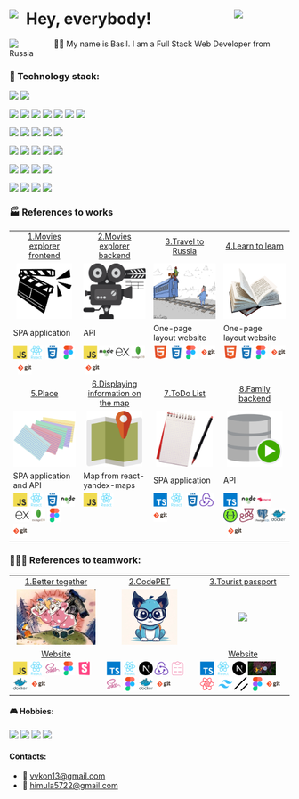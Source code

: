 # <img src="https://media.giphy.com/media/hvRJCLFzcasrR4ia7z/giphy.gif" width="30px" align="left"/> Hey, everybody! <img src="https://media.giphy.com/media/v1.Y2lkPTc5MGI3NjExMjRseGtoZzd2ZTFyMWhhMWphbW53OTJtM25uMjgyMXdhZHN4cGxraCZlcD12MV9pbnRlcm5hbF9naWZfYnlfaWQmY3Q9dHM/XH9wwXfUXu91wAJwN5/giphy.gif" width="100" align="right"/> 

<img src="https://media.giphy.com/media/v1.Y2lkPTc5MGI3NjExZnNtY2wzMDVqYmRtazExYzRmMm5yZGVlYjJxbWsyM3Z1Mzk0Z3BycyZlcD12MV9pbnRlcm5hbF9naWZfYnlfaWQmY3Q9cw/htSeueZxZ2RkBPrIe1/giphy.gif" width="80" align="left"> :man_technologist:  My name is Basil. I am a Full Stack Web Developer from Russia



### 🧰 Technology stack:

<img src="https://img.shields.io/badge/JavaScript-1c2f2f?style=for-the-badge&logo=javascript"/> <img src="https://img.shields.io/badge/typescript-1c2f2f?style=for-the-badge&logo=typescript">

<img src="https://img.shields.io/badge/Node.js-1c2f2f?style=for-the-badge&logo=nodedotjs"/> <img src="https://img.shields.io/badge/express.js-1c2f2f?style=for-the-badge&logo=express"/> <img src="https://img.shields.io/badge/nest.js-1c2f2f?style=for-the-badge&logo=nestjs"/> <img src="https://img.shields.io/badge/postgre%20sql-1c2f2f?style=for-the-badge&logo=postgresql"/> <img src="https://img.shields.io/badge/MongoDB-1c2f2f?style=for-the-badge&logo=mongodb"/> <img src="https://img.shields.io/badge/swagger-1c2f2f?style=for-the-badge&logo=swagger"/> <img src="https://img.shields.io/badge/docker-1c2f2f?style=for-the-badge&logo=docker"/>

<img src="https://img.shields.io/badge/React-1c2f2f?style=for-the-badge&logo=react"/> <img src="https://img.shields.io/badge/next.js-1c2f2f?style=for-the-badge&logo=nextdotjs"/> <img src="https://img.shields.io/badge/redux%20toolkit-1c2f2f?style=for-the-badge&logo=redux"/> <img src="https://img.shields.io/badge/tanstack%20query-1c2f2f?style=for-the-badge&logo=reactquery"/> <img src="https://img.shields.io/badge/react%20hook%20form-1c2f2f?style=for-the-badge&logo=reacthookform"/>

<img src="https://img.shields.io/badge/HTML-1c2f2f?style=for-the-badge&logo=html5"/> <img src="https://img.shields.io/badge/CSS-1c2f2f?style=for-the-badge&logo=css3"/> <img src="https://img.shields.io/badge/SCSS-1c2f2f?style=for-the-badge&logo=sass"/> <img src="https://img.shields.io/badge/css%20modules-1c2f2f?style=for-the-badge&logo=cssmodules"> <img src="https://img.shields.io/badge/tailwind%20css-1c2f2f?style=for-the-badge&logo=tailwindcss">

<img src="https://img.shields.io/badge/mui-1c2f2f?style=for-the-badge&logo=mui"/> <img src="https://img.shields.io/badge/shadcn-1c2f2f?style=for-the-badge&logo=shadcnui"/> <img src="https://img.shields.io/badge/bootstrap-1c2f2f?style=for-the-badge&logo=bootstrap"/> <img src="https://img.shields.io/badge/Storybook-1c2f2f?style=for-the-badge&logo=storybook"/>  

<img src="https://img.shields.io/badge/ubuntu-1c2f2f?style=for-the-badge&logo=ubuntu"/> <img src="https://img.shields.io/badge/Git-1c2f2f?style=for-the-badge&logo=git"/> <img src="https://img.shields.io/badge/Figma-1c2f2f?style=for-the-badge&logo=figma"/> <img src="https://img.shields.io/badge/jest-1c2f2f?style=for-the-badge&logo=jest"/>     

### :factory: References to works
<table align="center">
  <tr>
    <td valign="middle" align="center" width="20%"><a href="https://github.com/vvkon13/movies-explorer-frontend/tree/main">1.Movies explorer frontend</a></td>
    <td valign="middle" align="center" width="20%"><a href="https://github.com/vvkon13/movies-explorer-api">2.Movies explorer backend</a></td>
    <td valign="middle" align="center" width="20%"><a href="https://github.com/vvkon13/russian-travel">3.Travel to Russia</a></td>
    <td valign="middle" align="center" width="20%"><a href="https://github.com/vvkon13/how-to-learn">4.Learn to learn</a></td>
  </tr>
  <tr>
    <td valign="middle" align="center" width="20%"><a href="https://github.com/vvkon13/movies-explorer-frontend/tree/main"><img src="https://github.com/vvkon13/images/blob/main/camera1.png" height="100"/></a></td>
    <td valign="middle" align="center" width="20%"><a href="https://github.com/vvkon13/movies-explorer-api"><img src="https://github.com/vvkon13/images/blob/main/camera2.png" height="100"/></a></td>
    <td valign="middle" align="center" width="20%"><a href="https://github.com/vvkon13/russian-travel"><img src="https://github.com/vvkon13/images/blob/main/Crocodile.jpg" height="100"/></a></td>
    <td valign="middle" align="center" width="20%"><a href="https://github.com/vvkon13/how-to-learn"><img src="https://github.com/vvkon13/images/blob/main/book.png" height="100"/></a></td>
  </tr>

  <tr>
    <td valign="middle" align="left" width="20%">SPA application</td>
    <td valign="middle" align="left" width="20%">API</td>
    <td valign="middle" align="left" width="20%">One-page layout website</td>
    <td valign="middle" align="left" width="20%">One-page layout website</td>
  </tr>
  <tr>
    <td valign="top" align="left" width="20%"><img src="https://github.com/devicons/devicon/blob/master/icons/javascript/javascript-original.svg" title="JavaScript" alt="JavaScript" width="25" height="25"/>&nbsp;<img src="https://github.com/devicons/devicon/blob/master/icons/react/react-original-wordmark.svg" title="React" alt="React" width="25" height="25"/>&nbsp;<img src="https://github.com/devicons/devicon/blob/master/icons/css3/css3-plain-wordmark.svg"  title="CSS3" alt="CSS" width="25" height="25"/>&nbsp;<img src="https://github.com/devicons/devicon/blob/master/icons/figma/figma-original.svg" title="Figma"  alt="Figma" width="25" height="25"/>&nbsp; <img src="https://github.com/devicons/devicon/blob/master/icons/git/git-original-wordmark.svg" title="Git" **alt="Git" width="25" height="25"/></td>
    <td valign="top" align="left" width="20%"><img src="https://github.com/devicons/devicon/blob/master/icons/javascript/javascript-original.svg" title="JavaScript" alt="JavaScript" width="25" height="25"/>&nbsp;<img src="https://github.com/devicons/devicon/blob/master/icons/nodejs/nodejs-original-wordmark.svg" title="NodeJS" alt="NodeJS" width="25" height="25"/>&nbsp;<img src="https://github.com/devicons/devicon/blob/master/icons/express/express-original.svg" title="ExpressJS" alt="ExpressJS" width="25" height="25"/>&nbsp;<img src="https://github.com/devicons/devicon/blob/master/icons/mongodb/mongodb-original-wordmark.svg" title="MongoDB" alt="MongoDB" width="25" height="25"/>&nbsp;<img src="https://github.com/devicons/devicon/blob/master/icons/git/git-original-wordmark.svg" title="Git" **alt="Git" width="25" height="25"/></td>
    <td valign="top" align="left" width="20%"><img src="https://github.com/devicons/devicon/blob/master/icons/html5/html5-original.svg" title="HTML5" alt="HTML" width="25" height="25"/>&nbsp;<img src="https://github.com/devicons/devicon/blob/master/icons/css3/css3-plain-wordmark.svg"  title="CSS3" alt="CSS" width="25" height="25"/><img src="https://github.com/devicons/devicon/blob/master/icons/figma/figma-original.svg" title="Figma"  alt="Figma" width="25" height="25"/>&nbsp; <img src="https://github.com/devicons/devicon/blob/master/icons/git/git-original-wordmark.svg" title="Git" **alt="Git" width="25" height="25"/></td>
    <td valign="top" align="left" width="20%"><img src="https://github.com/devicons/devicon/blob/master/icons/html5/html5-original.svg" title="HTML5" alt="HTML" width="25" height="25"/>&nbsp;<img src="https://github.com/devicons/devicon/blob/master/icons/css3/css3-plain-wordmark.svg"  title="CSS3" alt="CSS" width="25" height="25"/><img src="https://github.com/devicons/devicon/blob/master/icons/figma/figma-original.svg" title="Figma"  alt="Figma" width="25" height="25"/>&nbsp; <img src="https://github.com/devicons/devicon/blob/master/icons/git/git-original-wordmark.svg" title="Git" **alt="Git" width="25" height="25"/></td>
  </tr>
  <tr>
    <td valign="middle" align="center" width="20%"><a href="https://github.com/vvkon13/react-mesto-api-full-gha">5.Place</a></td>
    <td valign="middle" align="center" width="20%"><a href="https://github.com/vvkon13/loko">6.Displaying information on the map</a></td>
    <td valign="middle" align="center" width="20%"><a href="https://github.com/vvkon13/todos">7.ToDo List</a></td>
    <td valign="middle" align="center" width="20%"><a href="https://github.com/vvkon13/test-nest-psql">8.Family backend</a></td>
  </tr>
  <tr>
    <td valign="middle" align="center" width="20%"><a href="https://github.com/vvkon13/react-mesto-api-full-gha"><img src="https://github.com/vvkon13/images/blob/main/cards.png" height="100"/></a></td>
    <td valign="middle" align="center" width="20%"><a href="https://github.com/vvkon13/loko"><img src="https://github.com/vvkon13/images/blob/main/map.png" height="100"/></a></td>
    <td valign="middle" align="center" width="20%"><a href="https://github.com/vvkon13/todos"><img src="https://github.com/vvkon13/images/blob/main/notepad.png" height="100"/></a></td>
    <td valign="middle" align="center" width="20%"><a href="https://github.com/vvkon13/test-nest-psql"><img src="https://github.com/devicons/devicon/blob/master/icons/sqldeveloper/sqldeveloper-original.svg" height="100"/></a></td>
  </tr>

  <tr>
    <td valign="middle" align="left" width="20%">SPA application and API</td>
    <td valign="middle" align="left" width="20%">Map from react-yandex-maps</td>
    <td valign="middle" align="left" width="20%">SPA application</td>
    <td valign="middle" align="left" width="20%">API</td>
  </tr>
  <tr>
    <td valign="top" align="left" width="20%"><img src="https://github.com/devicons/devicon/blob/master/icons/javascript/javascript-original.svg" title="JavaScript" alt="JavaScript" width="25" height="25"/>&nbsp;<img src="https://github.com/devicons/devicon/blob/master/icons/react/react-original-wordmark.svg" title="React" alt="React" width="25" height="25"/>&nbsp;<img src="https://github.com/devicons/devicon/blob/master/icons/css3/css3-plain-wordmark.svg"  title="CSS3" alt="CSS" width="25" height="25"/>&nbsp;<img src="https://github.com/devicons/devicon/blob/master/icons/nodejs/nodejs-original-wordmark.svg" title="NodeJS" alt="NodeJS" width="25" height="25"/>&nbsp;<img src="https://github.com/devicons/devicon/blob/master/icons/express/express-original.svg" title="ExpressJS" alt="ExpressJS" width="25" height="25"/>&nbsp;<img src="https://github.com/devicons/devicon/blob/master/icons/mongodb/mongodb-original-wordmark.svg" title="MongoDB" alt="MongoDB" width="25" height="25"/>&nbsp;<img src="https://github.com/devicons/devicon/blob/master/icons/figma/figma-original.svg" title="Figma"  alt="Figma" width="25" height="25"/>&nbsp;<img src="https://github.com/devicons/devicon/blob/master/icons/git/git-original-wordmark.svg" title="Git" **alt="Git" width="25" height="25"/></td>
    <td valign="top" align="left" width="20%"><img src="https://github.com/devicons/devicon/blob/master/icons/javascript/javascript-original.svg" title="JavaScript" alt="JavaScript" width="25" height="25"/>&nbsp;<img src="https://github.com/devicons/devicon/blob/master/icons/react/react-original-wordmark.svg" title="React" alt="React" width="25" height="25"/>&nbsp;</td>
    <td valign="top" align="left" width="20%"><img src="https://github.com/devicons/devicon/blob/master/icons/typescript/typescript-original.svg" title="TypeScript" alt="TypeScript" width="25" height="25"/>&nbsp;<img src="https://github.com/devicons/devicon/blob/master/icons/react/react-original-wordmark.svg" title="React" alt="React" width="25" height="25"/>&nbsp;<img src="https://github.com/devicons/devicon/blob/master/icons/css3/css3-plain-wordmark.svg"  title="CSS3" alt="CSS" width="25" height="25"/><img src="https://github.com/devicons/devicon/blob/master/icons/redux/redux-original.svg" title="Redux" alt="Redux " width="25" height="25"/>&nbsp;<img src="https://github.com/devicons/devicon/blob/master/icons/git/git-original-wordmark.svg" title="Git" **alt="Git" width="25" height="25"/></td>
    <td valign="top" align="left" width="20%"><img src="https://github.com/devicons/devicon/blob/master/icons/typescript/typescript-original.svg" title="TypeScript" alt="TypeScript" width="25" height="25"/>&nbsp;  <img src="https://github.com/devicons/devicon/blob/master/icons/nodejs/nodejs-original-wordmark.svg" title="NodeJS" alt="NodeJS" width="25" height="25"/>&nbsp;<img src="https://github.com/devicons/devicon/blob/master/icons/nestjs/nestjs-original-wordmark.svg"  title="NestJS" alt="NestJS" width="25" height="25"/>&nbsp;<img src="https://github.com/devicons/devicon/blob/master/icons/swagger/swagger-original.svg" title="Swagger" alt="Swagger" width="25" height="25"/>&nbsp;<img src="https://github.com/devicons/devicon/blob/master/icons/jest/jest-plain.svg" title="Jest"  alt="Jest" width="25" height="25"/>&nbsp;<img src="https://github.com/devicons/devicon/blob/master/icons/postgresql/postgresql-original-wordmark.svg" title="PostgreSQL" alt="PostgreSQL" width="25" height="25"/>&nbsp;<img src="https://github.com/devicons/devicon/blob/master/icons/docker/docker-original-wordmark.svg" title="Docker" alt="Docker" width="25" height="25"/>&nbsp; <img src="https://github.com/devicons/devicon/blob/master/icons/git/git-original-wordmark.svg" title="Git" **alt="Git" width="25" height="25"/></td>
  </tr>  
</table>

### 🧑‍🤝‍🧑 References to teamwork:
<table align="center">
  <tr>
    <td valign="middle" align="center" width="30%"><a href="https://github.com/vvkon13/better-together">1.Better together</a></td>
    <td valign="middle" align="center" width="30%"><a href="https://github.com/Pet-projects-CodePET/Frontend/tree/develop">2.CodePET</a></td>
    <td valign="middle" align="center" width="30%"><a href="https://github.com/vvkon13/tourist-passport">3.Tourist passport</a></td>
  </tr>
  <tr>
    <td valign="middle" align="center" width="30%"><a href="https://github.com/vvkon13/better-together"><img src="https://github.com/vvkon13/images/blob/main/bettertogether.jpg" height="100"/></a></td>
    <td valign="middle" align="center" width="30%"><a href="https://github.com/Pet-projects-CodePET/Frontend/tree/develop"><img src="https://github.com/vvkon13/images/blob/main/codepet.png" height="100"/></a></td>
    <td valign="middle" align="center" width="30%"><a href="https://github.com/vvkon13/tourist-passport"><img src="https://photo.tvigle.ru/res/tvigle/video/2018/04/27/27954e48-75eb-487d-a256-c76bb5207ec4.png" height="100"/></a></td>
  </tr>

  <tr>
    <td valign="middle" align="center" width="30%"><a href="https://2260993-dk30711.twc1.net/">Website</a></td>
    <td valign="middle" align="center" width="30%"></td>
    <td valign="middle" align="center" width="30%"><a href="https://tpdeti.ru/">Website</a></td>
  </tr>
  <tr>
   <td valign="top" align="left" width="20%"><img src="https://github.com/devicons/devicon/blob/master/icons/javascript/javascript-original.svg" title="JavaScript" alt="JavaScript" width="25" height="25"/>&nbsp;<img src="https://github.com/devicons/devicon/blob/master/icons/react/react-original-wordmark.svg" title="React" alt="React" width="25" height="25"/>&nbsp;<img src="https://github.com/devicons/devicon/blob/master/icons/sass/sass-original.svg"  title="SCSS" alt="SCSS" width="25" height="25"/>&nbsp;<img src="https://github.com/devicons/devicon/blob/master/icons/figma/figma-original.svg" title="Figma"  alt="Figma" width="25" height="25"/>&nbsp;<img src="https://github.com/devicons/devicon/blob/master/icons/storybook/storybook-original.svg" title="Storybook" alt="Storybook" width="25" height="25"/>&nbsp;<img src="https://github.com/devicons/devicon/blob/master/icons/docker/docker-original-wordmark.svg" title="Docker" alt="Docker" width="25" height="25"/>&nbsp; <img src="https://github.com/devicons/devicon/blob/master/icons/git/git-original-wordmark.svg" title="Git" **alt="Git" width="25" height="25"/></td>
<td valign="top" align="left" width="20%"><img src="https://github.com/devicons/devicon/blob/master/icons/typescript/typescript-original.svg" title="TypeScript" alt="TypeScript" width="25" height="25"/>&nbsp;<img src="https://github.com/devicons/devicon/blob/master/icons/react/react-original-wordmark.svg" title="React" alt="React" width="25" height="25"/>&nbsp;<img src="https://github.com/devicons/devicon/blob/master/icons/nextjs/nextjs-original.svg" title="NextJs" alt="NextJs" width="25" height="25"/>&nbsp;<img src="https://github.com/devicons/devicon/blob/master/icons/redux/redux-original.svg" title="Redux" alt="Redux " width="25" height="25"/>&nbsp;<img src="https://github.com/vvkon13/images/blob/main/reacthookform-color.svg" title="ReactHookForm" alt="ReactHookForm" width="25" height="25" color="#FF4154"/>&nbsp;<img src="https://github.com/devicons/devicon/blob/master/icons/sass/sass-original.svg"  title="SCSS" alt="SCSS" width="25" height="25"/>&nbsp;<img src="https://github.com/devicons/devicon/blob/master/icons/figma/figma-original.svg" title="Figma"  alt="Figma" width="25" height="25"/>&nbsp;<img src="https://github.com/devicons/devicon/blob/master/icons/docker/docker-original-wordmark.svg" title="Docker" alt="Docker" width="25" height="25"/>&nbsp; <img src="https://github.com/devicons/devicon/blob/master/icons/git/git-original-wordmark.svg" title="Git" **alt="Git" width="25" height="25"/></td>
    <td valign="top" align="left" width="20%"><img src="https://github.com/devicons/devicon/blob/master/icons/typescript/typescript-original.svg" title="TypeScript" alt="TypeScript" width="25" height="25"/>&nbsp;<img src="https://github.com/devicons/devicon/blob/master/icons/react/react-original-wordmark.svg" title="React" alt="React" width="25" height="25"/>&nbsp;<img src="https://github.com/devicons/devicon/blob/master/icons/nextjs/nextjs-original.svg" title="NextJs" alt="NextJs" width="25" height="25"/>&nbsp;<img src="https://github.com/vvkon13/images/blob/main/bear.jpg" title="zustand" alt="zustand" height="25" color="#FF4154"/>&nbsp;<img src="https://github.com/vvkon13/images/blob/main/reactquery-color.svg" title="TanStack Query" alt="TanStack Query" width="25" height="25" color="#FF4154"/>&nbsp;&nbsp;<img src="https://github.com/devicons/devicon/blob/master/icons/tailwindcss/tailwindcss-original.svg" title="TailwindCSS" alt="TailwindCSS" width="25" height="25" color="#FF4154"/>&nbsp;<img src="https://github.com/vvkon13/images/blob/main/shadcnui-color.svg" title="Shadcnui" alt="Shadcnui" width="25" height="25" color="#FF4154"/>&nbsp;<img src="https://github.com/devicons/devicon/blob/master/icons/figma/figma-original.svg" title="Figma"  alt="Figma" width="25" height="25"/>&nbsp;<img src="https://github.com/devicons/devicon/blob/master/icons/git/git-original-wordmark.svg" title="Git" **alt="Git" width="25" height="25"/></td>
  </tr>  
</table>

#### :video_game: Hobbies:
<img src="https://img.shields.io/badge/codewars-b22222?style=flat&logo=codewars&logoColor=000000"/> <img src="https://img.shields.io/badge/LeetCode-000000?style=flat&logo=leetcode"/> <img src="https://img.shields.io/badge/Chess.com-4f7942?style=flat&logo=''&logoColor=000000"/> <img src="https://img.shields.io/badge/FIFA-101090?style=flat&logo=FIFA"/>
#### Сontacts:
<!--  * :telephone: telegram: [@vvkon13](https://t.me/vvkon13)-->
* :email: vvkon13@gmail.com
* :email: himula5722@gmail.com
<!-- 
<img src="https://github.com/devicons/devicon/blob/master/icons/java/java-original-wordmark.svg" title="Java" alt="Java" width="25" height="25"/>&nbsp;
  <img src="https://github.com/devicons/devicon/blob/master/icons/react/react-original-wordmark.svg" title="React" alt="React" width="25" height="25"/>&nbsp;
  <img src="https://github.com/devicons/devicon/blob/master/icons/postgresql/postgresql-original-wordmark.svg" title="PostgreSQL" alt="PostgreSQL" width="25" height="25"/>&nbsp;
  <img src="https://github.com/devicons/devicon/blob/master/icons/docker/docker-original-wordmark.svg" title="Docker" alt="Docker" width="25" height="25"/>&nbsp;
  <img src="https://github.com/devicons/devicon/blob/master/icons/materialui/materialui-original.svg" title="Material UI" alt="Material UI" width="25" height="25"/>&nbsp;
  <img src="https://github.com/devicons/devicon/blob/master/icons/swagger/swagger-original.svg" title="Swagger" alt="Swagger" width="25" height="25"/>&nbsp;
  <img src="https://github.com/devicons/devicon/blob/master/icons/redux/redux-original.svg" title="Redux" alt="Redux " width="25" height="25"/>&nbsp;
  <img src="https://github.com/devicons/devicon/blob/master/icons/css3/css3-plain-wordmark.svg"  title="CSS3" alt="CSS" width="25" height="25"/>&nbsp;
  <img src="https://github.com/devicons/devicon/blob/master/icons/html5/html5-original.svg" title="HTML5" alt="HTML" width="25" height="25"/>&nbsp;
  <img src="https://github.com/devicons/devicon/blob/master/icons/javascript/javascript-original.svg" title="JavaScript" alt="JavaScript" width="25" height="25"/>&nbsp;
  <img src="https://github.com/devicons/devicon/blob/master/icons/mongodb/mongodb-original-wordmark.svg" title="MongoDB" alt="MongoDB" width="25" height="25"/>&nbsp;
  <img src="https://github.com/devicons/devicon/blob/master/icons/figma/figma-original.svg" title="Figma"  alt="Figma" width="25" height="25"/>&nbsp;
  <img src="https://github.com/devicons/devicon/blob/master/icons/nodejs/nodejs-original-wordmark.svg" title="NodeJS" alt="NodeJS" width="25" height="25"/>&nbsp;
<img src="https://github.com/devicons/devicon/blob/master/icons/git/git-original-wordmark.svg" title="Git" **alt="Git" width="25" height="25"/>&nbsp;
<img src="https://github.com/devicons/devicon/blob/master/icons/github/github-original.svg" title="GitHub" **alt="GitHub" width="25" height="25"/>&nbsp;
<img src="https://github.com/devicons/devicon/blob/master/icons/express/express-original.svg" title="ExpressJS" alt="ExpressJS" width="25" height="25"/>&nbsp;
<img src="https://github.com/devicons/devicon/blob/master/icons/storybook/storybook-original-wordmark.svg" title="Storybook" alt="Storybook" width="25" height="25"/>&nbsp;
<img src="https://github.com/devicons/devicon/blob/master/icons/nextjs/nextjs-original.svg" title="NextJs" alt="NextJs" width="25" height="25"/>&nbsp;
<img src="https://github.com/vvkon13/images/blob/main/reactquery-color.svg" title="TanStack Query" alt="TanStack Query" width="25" height="25" color="#FF4154"/>&nbsp;
<img src="https://github.com/vvkon13/images/blob/main/bear.jpg" title="zustand" alt="zustand" width="25" height="25" color="#FF4154"/>&nbsp;
<img src="https://github.com/devicons/devicon/blob/master/icons/tailwindcss/tailwindcss-original.svg" title="TailwindCSS" alt="TailwindCSS" width="25" height="25" color="#FF4154"/>&nbsp;
<img src="https://github.com/vvkon13/images/blob/main/shadcnui-color.svg" title="Shadcnui" alt="Shadcnui" width="25" height="25" color="#FF4154"/>&nbsp;
<img src="https://github.com/vvkon13/images/blob/main/reacthookform-color.svg" title="ReactHookForm" alt="ReactHookForm" width="25" height="25" color="#FF4154"/>&nbsp;
 
 -->
